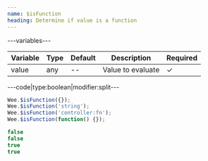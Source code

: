 ```yaml
---
name: $isFunction
heading: Determine if value is a function
---
```


---variables---

| Variable | Type | Default | Description | Required |
| -- | -- | -- | -- | -- |
| value | any  | -- | Value to evaluate | ✓ |

---code|type:boolean|modifier:split---

```javascript
Wee.$isFunction({});
Wee.$isFunction('string');
Wee.$isFunction('controller:fn');
Wee.$isFunction(function() {});
```

```javascript
false
false
true
true
```